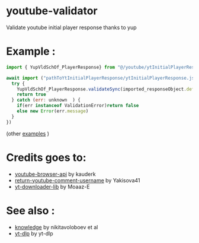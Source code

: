 # youtube-validator
Validate youtube initial player response thanks to yup 

# Example : 
```javascript
import { YupVldSchOf_PlayerResponse} from "@/youtube/ytInitialPlayerResponse/validators.js";

await import ("pathToYtInitialPlayerResponse/ytInitialPlayerResponse.js").then((imported_responseObject)=>{
  try {
    YupVldSchOf_PlayerResponse.validateSync(imported_responseObject.default)
    return true 
  } catch (err: unknown  ) {
    if(err instanceof ValidationError)return false
    else new Error(err.message)
  }
})
```
(other [examples](https://github.com/LonyIl75/youtube-validator/tree/main/src/youtube/test/ytInitialPlayerResponse) ) 

# Credits goes to:
-   [youtube-browser-api](https://github.com/kauderk/youtube-browser-api) by kauderk 
-   [return-youtube-comment-username](https://github.com/yakisova41/return-youtube-comment-username) by Yakisova41
-   [yt-downloader-lib](https://github.com/Moaaz-E/yt-downloader-lib) by Moaaz-E

# See also :
-   [knowledge](https://github.com/nikitavoloboev/knowledge/blob/7c4bbc755c64368a82ca22b76566e9153cd2e377/docs/video/video.md) by nikitavoloboev  et al
-   [yt-dlp](https://github.com/yt-dlp/yt-dlp) by yt-dlp 
